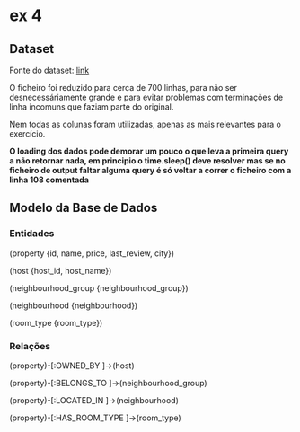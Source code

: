 # ex 4

## Dataset

Fonte do dataset: [link](https://www.kaggle.com/datasets/tamle507/airbnb-listings-usa)


O ficheiro foi reduzido para cerca de 700 linhas, para não ser desnecessáriamente grande e para evitar problemas com terminações de linha incomuns que faziam parte do original.


Nem todas as colunas foram utilizadas, apenas as mais relevantes para o exercício.


**__O loading dos dados pode demorar um pouco o que leva a primeira query a não retornar nada, em principio o time.sleep() deve resolver mas se no ficheiro de output faltar alguma query é só voltar a correr o ficheiro com a linha 108 comentada__**



## Modelo da Base de Dados

### Entidades
(property {id, name, price, last_review, city})

(host {host_id, host_name})

(neighbourhood_group {neighbourhood_group})

(neighbourhood {neighbourhood})

(room_type {room_type})



### Relações
(property)-[:OWNED_BY ]->(host)

(property)-[:BELONGS_TO ]->(neighbourhood_group)

(property)-[:LOCATED_IN ]->(neighbourhood)

(property)-[:HAS_ROOM_TYPE ]->(room_type)